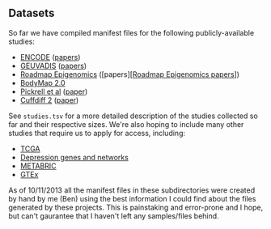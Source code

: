 Datasets
--------

So far we have compiled manifest files for the following publicly-available
studies:

* [ENCODE] ([papers][ENCODE papers])
* [GEUVADIS] ([papers][GEUVADIS papers])
* [Roadmap Epigenomics] ([papers][[Roadmap Epigenomics papers]])
* [BodyMap 2.0]
* [Pickrell et al] ([paper][Pickrell et al paper])
* [Cuffdiff 2] ([paper][Cuffdiff 2 paper])

[ENCODE]: http://www.genome.gov/10005107
[ENCODE papers]: http://www.genome.gov/10005107#al-2
[GEUVADIS]: http://www.geuvadis.org
[GEUVADIS papers]: http://www.geuvadis.org/web/geuvadis/publications
[Roadmap Epigenomics]: http://www.roadmapepigenomics.org
[Roadmap Epigenomics papers]: http://www.roadmapepigenomics.org/publications
[BodyMap 2.0]: http://www.ensembl.info/blog/2011/05/24/human-bodymap-2-0-data-from-illumina/
[Pickrell et al]: http://eqtl.uchicago.edu/Home.html
[Pickrell et al paper]: http://www.ncbi.nlm.nih.gov/pubmed/20220758
[Cuffdiff 2]: http://cufflinks.cbcb.umd.edu
[Cuffdiff 2 paper]: http://www.ncbi.nlm.nih.gov/pubmed/23222703

See `studies.tsv` for a more detailed description of the studies collected so
far and their respective sizes.  We're also hoping to include many other
studies that require us to apply for access, including:

* [TCGA]
* [Depression genes and networks]
* [METABRIC]
* [GTEx]

[TCGA]: https://tcga-data.nci.nih.gov/tcga/
[Depression genes and networks]: https://www.nimhgenetics.org/access_data_biomaterial.php
[METABRIC]: http://molonc.bccrc.ca/aparicio-lab/research/metabric/
[GTEx]: http://commonfund.nih.gov/GTEx/

As of 10/11/2013 all the manifest files in these subdirectories were created
by hand by me (Ben) using the best information I could find about the files
generated by these projects.  This is painstaking and error-prone and I hope,
but can't gaurantee that I haven't left any samples/files behind.
